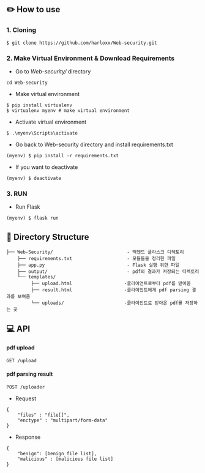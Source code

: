 ## ✏️ How to use 
### 1. Cloning
```
$ git clone https://github.com/harloxx/Web-security.git
```
### 2. Make Virtual Environment & Download Requirements
+ Go to *Web-security/* directory
```
cd Web-security
```
+ Make virtual environment
```
$ pip install virtualenv
$ virtualenv myenv # make virtual environment
```
+ Activate virtual environment
```
$ .\myenv\Scripts\activate
```
+ Go back to Web-security directory and install requirements.txt
```
(myenv) $ pip install -r requirements.txt 
```
+ If you want to deactivate
```
(myenv) $ deactivate
```
### 3. RUN
+ Run Flask
```
(myenv) $ flask run
```


## 🔧 Directory Structure
```
├── Web-Security/                           - 백엔드 플라스크 디렉토리
    ├── requirements.txt                    - 모듈들을 정리한 파일
    ├── app.py                              - Flask 실행 위한 파일
    ├── output/                             - pdf의 결과가 저장되는 디렉토리
    └── templates/
         ├── upload.html                   -클라이언트로부터 pdf를 받아옴
         ├── result.html                   -클라이언트에게 pdf parsing 결과를 보여줌
         └── uploads/                      -클라이언트로 받아온 pdf를 저장하는 곳
```
## 💻 API
#### pdf upload
```
GET /upload
```
#### pdf parsing result
```
POST /uploader
```
+ Request
```
{
    "files" : "file[]",
    "enctype" : "multipart/form-data"
}
```
+ Response
```
{
    "benign": [benign file list],
    "malicious" : [malicious file list]
}

```
